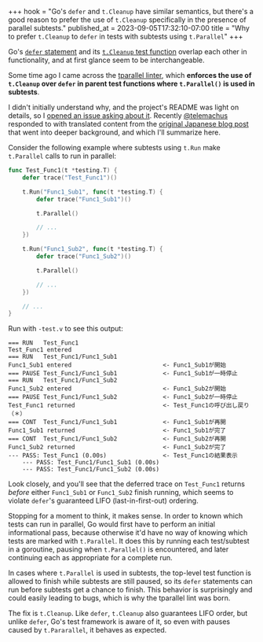 +++
hook = "Go's `defer` and `t.Cleanup` have similar semantics, but there's a good reason to prefer the use of `t.Cleanup` specifically in the presence of parallel subtests."
published_at = 2023-09-05T17:32:10-07:00
title = "Why to prefer `t.Cleanup` to `defer` in tests with subtests using `t.Parallel`"
+++

Go's [`defer` statement](https://go.dev/ref/spec#Defer_statements) and its [`t.Cleanup` test function](https://pkg.go.dev/testing#T.Cleanup) overlap each other in functionality, and at first glance seem to be interchangeable.

Some time ago I came across the [tparallel linter](https://github.com/moricho/tparallel), which **enforces the use of `t.Cleanup` over `defer` in parent test functions where `t.Parallel()` is used in subtests**.

I didn't initially understand why, and the project's README was light on details, so I [opened an issue asking about it](https://github.com/moricho/tparallel/issues/23). Recently [@telemachus](https://github.com/telemachus) responded to with translated content from the [original Japanese blog post](https://engineering.mercari.com/en/blog/entry/20220408-how_to_use_t_parallel/) that went into deeper background, and which I'll summarize here.

Consider the following example where subtests using `t.Run` make `t.Parallel` calls to run in parallel:

``` go
func Test_Func1(t *testing.T) {
    defer trace("Test_Func1")()

    t.Run("Func1_Sub1", func(t *testing.T) {
        defer trace("Func1_Sub1")()

        t.Parallel()

        // ...
    })

    t.Run("Func1_Sub2", func(t *testing.T) {
        defer trace("Func1_Sub2")()

        t.Parallel()

        // ...
    })

    // ...
}
```

Run with `-test.v` to see this output:

```
=== RUN   Test_Func1
Test_Func1 entered
=== RUN   Test_Func1/Func1_Sub1
Func1_Sub1 entered                          <- Func1_Sub1が開始
=== PAUSE Test_Func1/Func1_Sub1             <- Func1_Sub1が一時停止
=== RUN   Test_Func1/Func1_Sub2
Func1_Sub2 entered                          <- Func1_Sub2が開始
=== PAUSE Test_Func1/Func1_Sub2             <- Func1_Sub2が一時停止
Test_Func1 returned                         <- Test_Func1の呼び出し戻り（＊）
=== CONT  Test_Func1/Func1_Sub1             <- Func1_Sub1が再開
Func1_Sub1 returned                         <- Func1_Sub1が完了
=== CONT  Test_Func1/Func1_Sub2             <- Func1_Sub2が再開
Func1_Sub2 returned                         <- Func1_Sub2が完了
--- PASS: Test_Func1 (0.00s)                <- Test_Func1の結果表示
    --- PASS: Test_Func1/Func1_Sub1 (0.00s)
    --- PASS: Test_Func1/Func1_Sub2 (0.00s)
```

Look closely, and you'll see that the deferred trace on `Test_Func1` returns _before_ either `Func1_Sub1` or `Func1_Sub2` finish running, which seems to violate `defer`'s guaranteed LIFO (last-in-first-out) ordering.

Stopping for a moment to think, it makes sense. In order to known which tests can run in parallel, Go would first have to perform an initial informational pass, because otherwise it'd have no way of knowing which tests are marked with `t.Parallel`. It does this by running each test/subtest in a goroutine, pausing when `t.Parallel()` is encountered, and later continuing each as appropriate for a complete run.

In cases where `t.Parallel` is used in subtests, the top-level test function is allowed to finish while subtests are still paused, so its `defer` statements can run before subtests get a chance to finish. This behavior is surprisingly and could easily leading to bugs, which is why the tparallel lint was born.

The fix is `t.Cleanup`. Like `defer`, `t.Cleanup` also guarantees LIFO order, but unlike `defer`, Go's test framework is aware of it, so even with pauses caused by `t.Pararallel`, it behaves as expected.